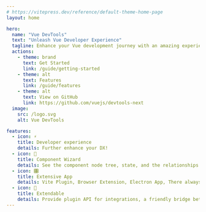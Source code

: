 ```yaml
---
# https://vitepress.dev/reference/default-theme-home-page
layout: home

hero:
  name: "Vue DevTools"
  text: "Unleash Vue Developer Experience"
  tagline: Enhance your Vue development journey with an amazing experience!
  actions:
    - theme: brand
      text: Get Started
      link: /guide/getting-started
    - theme: alt
      text: Features
      link: /guide/features
    - theme: alt
      text: View on GitHub
      link: https://github.com/vuejs/devtools-next
  image:
    src: /logo.svg
    alt: Vue DevTools

features:
  - icon: ⚡️
    title: Developer experience
    details: Further enhance your DX!
  - icon: 🍃
    title: Component Wizard
    details: See the component node tree, state, and the relationships.
  - icon: 🎛
    title: Extensive App
    details: Vite Plugin, Browser Extension, Electron App, There always one for you.
  - icon: 🔌
    title: Extendable
    details: Provide plugin API for integrations, a friendly bridge between your libraries and the devtools.
---
```


